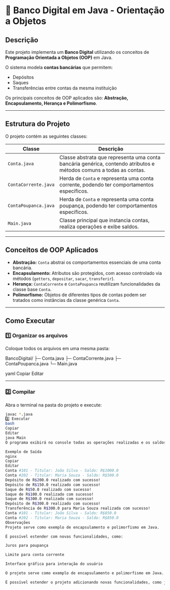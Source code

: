 # 🏦 Banco Digital em Java - Orientação a Objetos

## Descrição

Este projeto implementa um **Banco Digital** utilizando os conceitos de **Programação Orientada a Objetos (OOP)** em Java.  

O sistema modela **contas bancárias** que permitem:  

- Depósitos  
- Saques  
- Transferências entre contas da mesma instituição  

Os principais conceitos de OOP aplicados são: **Abstração, Encapsulamento, Herança e Polimorfismo**.

---

## Estrutura do Projeto

O projeto contém as seguintes classes:

| Classe               | Descrição |
|----------------------|-----------|
| `Conta.java`         | Classe abstrata que representa uma conta bancária genérica, contendo atributos e métodos comuns a todas as contas. |
| `ContaCorrente.java` | Herda de `Conta` e representa uma conta corrente, podendo ter comportamentos específicos. |
| `ContaPoupanca.java` | Herda de `Conta` e representa uma conta poupança, podendo ter comportamentos específicos. |
| `Main.java`          | Classe principal que instancia contas, realiza operações e exibe saldos. |

---

## Conceitos de OOP Aplicados

- **Abstração:** `Conta` abstrai os comportamentos essenciais de uma conta bancária.  
- **Encapsulamento:** Atributos são protegidos, com acesso controlado via métodos (`getters`, `depositar`, `sacar`, `transferir`).  
- **Herança:** `ContaCorrente` e `ContaPoupanca` reutilizam funcionalidades da classe base `Conta`.  
- **Polimorfismo:** Objetos de diferentes tipos de contas podem ser tratados como instâncias da classe genérica `Conta`.

---

## Como Executar

### 1️⃣ Organizar os arquivos

Coloque todos os arquivos em uma mesma pasta:

BancoDigital/
├─ Conta.java
├─ ContaCorrente.java
├─ ContaPoupanca.java
└─ Main.java

yaml
Copiar
Editar

---

### 2️⃣ Compilar

Abra o terminal na pasta do projeto e execute:

```bash
javac *.java
3️⃣ Executar
bash
Copiar
Editar
java Main
O programa exibirá no console todas as operações realizadas e os saldos das contas.

Exemplo de Saída
nginx
Copiar
Editar
Conta #101 - Titular: João Silva - Saldo: R$1000.0
Conta #202 - Titular: Maria Souza - Saldo: R$500.0
Depósito de R$200.0 realizado com sucesso!
Depósito de R$150.0 realizado com sucesso!
Saque de R$50.0 realizado com sucesso!
Saque de R$100.0 realizado com sucesso!
Saque de R$300.0 realizado com sucesso!
Depósito de R$300.0 realizado com sucesso!
Transferência de R$300.0 para Maria Souza realizada com sucesso!
Conta #101 - Titular: João Silva - Saldo: R$850.0
Conta #202 - Titular: Maria Souza - Saldo: R$850.0
Observações
Projeto serve como exemplo de encapsulamento e polimorfismo em Java.

É possível estender com novas funcionalidades, como:

Juros para poupança

Limite para conta corrente

Interface gráfica para interação do usuário

O projeto serve como exemplo de encapsulamento e polimorfismo em Java.

É possível estender o projeto adicionando novas funcionalidades, como juros para poupança, limite para conta corrente, ou interface gráfica. 
